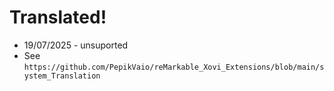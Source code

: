 # Translated!

* 19/07/2025 - unsuported
* See ``` https://github.com/PepikVaio/reMarkable_Xovi_Extensions/blob/main/system_Translation ```